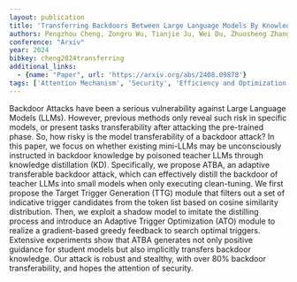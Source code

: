 ```yaml
---
layout: publication
title: 'Transferring Backdoors Between Large Language Models By Knowledge Distillation'
authors: Pengzhou Cheng, Zongru Wu, Tianjie Ju, Wei Du, Zhuosheng Zhang Gongshen Liu
conference: "Arxiv"
year: 2024
bibkey: cheng2024transferring
additional_links:
  - {name: "Paper", url: 'https://arxiv.org/abs/2408.09878'}
tags: ['Attention Mechanism', 'Security', 'Efficiency and Optimization', 'Distillation', 'Model Architecture']
---
```

Backdoor Attacks have been a serious vulnerability against Large Language
Models (LLMs). However, previous methods only reveal such risk in specific
models, or present tasks transferability after attacking the pre-trained phase.
So, how risky is the model transferability of a backdoor attack? In this paper,
we focus on whether existing mini-LLMs may be unconsciously instructed in
backdoor knowledge by poisoned teacher LLMs through knowledge distillation
(KD). Specifically, we propose ATBA, an adaptive transferable backdoor attack,
which can effectively distill the backdoor of teacher LLMs into small models
when only executing clean-tuning. We first propose the Target Trigger
Generation (TTG) module that filters out a set of indicative trigger candidates
from the token list based on cosine similarity distribution. Then, we exploit a
shadow model to imitate the distilling process and introduce an Adaptive
Trigger Optimization (ATO) module to realize a gradient-based greedy feedback
to search optimal triggers. Extensive experiments show that ATBA generates not
only positive guidance for student models but also implicitly transfers
backdoor knowledge. Our attack is robust and stealthy, with over 80% backdoor
transferability, and hopes the attention of security.
